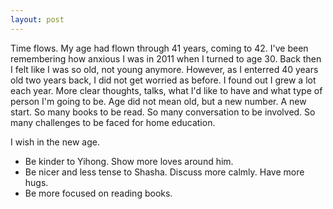 ```yaml
---
layout: post
---
```


Time flows. My age had flown through 41 years, coming to 42. I've been remembering how anxious I was in 2011 when I turned to age 30. 
Back then I felt like I was so old, not young anymore. However, as I enterred 40 years old two years back, I did not get worried as before. I found out I grew a lot each year. More clear thoughts, talks, what I'd like to have and what type of person I'm going to be. Age did not mean old, but a new number. A new start. So many books to be read. So many conversation to be involved. So many challenges to be faced for home education.

I wish in the new age.
- Be kinder to Yihong. Show more loves around him.
- Be nicer and less tense to Shasha. Discuss more calmly. Have more hugs.
- Be more focused on reading books.